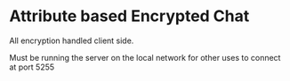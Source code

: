 # Attribute based Encrypted Chat

All encryption handled client side. 

Must be running the server on the local network for other uses to connect at port 5255